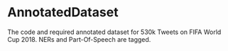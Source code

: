 # AnnotatedDataset
The code and required annotated dataset for 530k Tweets on FIFA World Cup 2018. NERs and Part-Of-Speech are tagged.
